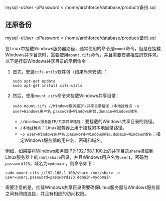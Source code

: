 
mysql -uUser -pPassword < /home/archforce/database/product/备份.sql



## 还原备份
mysql -uUser -pPassword < /home/archforce/database/product/备份.sql

在Linux中挂载Windows服务器路径，通常使用的命令是`mount`命令，但是在挂载Windows共享目录时，需要使用`mount.cifs`命令，并且需要安装相应的软件包。以下是挂载Windows共享目录的示例命令：

1. 首先，安装`cifs-utils`软件包（如果尚未安装）：
   ```
   sudo apt-get update
   sudo apt-get install cifs-utils
   ```

2. 然后，使用`mount.cifs`命令来挂载Windows共享目录：
   ```
   sudo mount.cifs //Windows服务器IP/共享目录路径 /本地挂载点 -o user=Windows用户名,password=Windows密码,domain=Windows域名
   ```

   - `//Windows服务器IP/共享目录路径`：要挂载的Windows共享目录的路径。
   - `/本地挂载点`：Linux服务器上用于挂载的本地目录路径。
   - `-o user=Windows用户名,password=Windows密码,domain=Windows域名`：指定Windows服务器的用户名、密码和域名。

例如，如果要将Windows服务器IP为192.168.1.100上的共享目录`share`挂载到Linux服务器上的`/mnt/share`目录，并且Windows用户名为`user1`，密码为`password123`，域名为`mydomain`，则命令如下：
```
sudo mount.cifs //192.168.1.100/share /mnt/share -o user=user1,password=password123,domain=mydomain
```

需要注意的是，挂载Windows共享目录需要确保Linux服务器与Windows服务器之间有网络连接，并且有相应的访问权限。